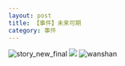 ```yaml
---
layout: post
title: 【事件】未来可期
category: 事件
---
```

![story_new_final](http://rh8cub8wq.hd-bkt.clouddn.com/img/story_new_final_0322.png)
![](http://rh8dao9dj.hd-bkt.clouddn.com/img/hot-220717-1.jpg)
![wanshan](http://rh8cub8wq.hd-bkt.clouddn.com/img/wanshan.png)





  




